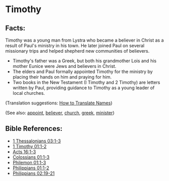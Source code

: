 # Timothy #

## Facts: ##

Timothy was a young man from Lystra who became a believer in Christ as a result of Paul's ministry in his town. He later joined Paul on several missionary trips and helped shepherd new communities of believers.

* Timothy's father was a Greek, but both his grandmother Lois and his mother Eunice were Jews and believers in Christ.
* The elders and Paul formally appointed Timothy for the ministry by placing their hands on him and praying for him.
* Two books in the New Testament (I Timothy and 2 Timothy) are letters written by Paul, providing guidance to Timothy as a young leader of local churches.

(Translation suggestions: [How to Translate Names](https://git.door43.org/Door43/en-ta-translate-vol1/src/master/content/translate_names.md))

(See also: [appoint](../kt/appoint.md), [believer](../kt/believer.md), [church](../kt/church.md), [greek](../other/greek.md), [minister](../kt/minister.md))

## Bible References: ##

* [1 Thessalonians 03:1-3](https://door43.org/en/bible/notes/1th/03/01)
* [1 Timothy 01:1-2](https://door43.org/en/bible/notes/1ti/01/01)
* [Acts 16:1-3](https://door43.org/en/bible/notes/act/16/01)
* [Colossians 01:1-3](https://door43.org/en/bible/notes/col/01/01)
* [Philemon 01:1-3](https://door43.org/en/bible/notes/phm/01/01)
* [Philippians 01:1-2](https://door43.org/en/bible/notes/php/01/01)
* [Philippians 02:19-21](https://door43.org/en/bible/notes/php/02/19)

